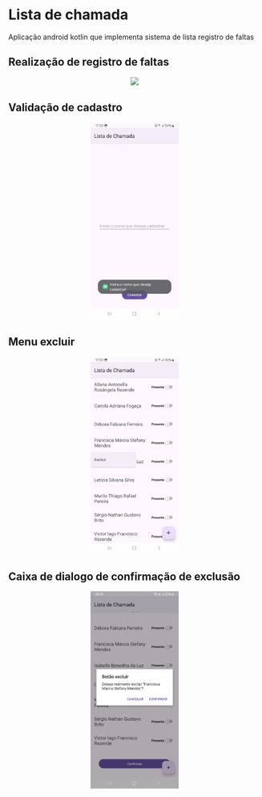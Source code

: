 <h1>Lista de chamada</h1>

<p>Aplicação android kotlin que implementa sistema de lista registro de faltas</p>

<h2>Realização de registro de faltas</h2>

<p align="center">
  <img src="imagens/chamada.gif" style="width: 35%; height: auto;">
</p>

<h2>Validação de cadastro</h2>

<p align="center">
  <img src="imagens/validacao-de-cadastro.jpg" style="width: 35%; height: auto;">
</p>

<h2>Menu excluir</h2>
<p align="center">
  <img src="imagens/menu-excluir.jpg" style="width: 35%; height: auto;">
</p>

<h2>Caixa de dialogo de confirmação de exclusão</h2>
<p align="center">
  <img src="imagens/caixa-de-dialogo.jpg" style="width: 35%; height: auto;">
</p>
